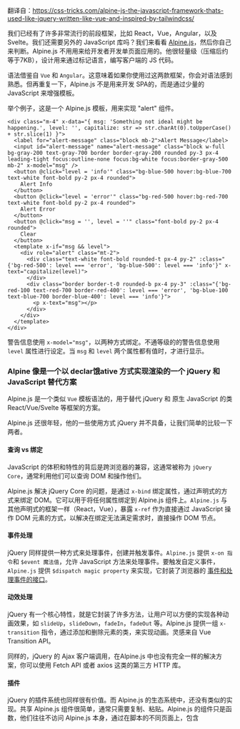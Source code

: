 翻译自：https://css-tricks.com/alpine-js-the-javascript-framework-thats-used-like-jquery-written-like-vue-and-inspired-by-tailwindcss/



我们已经有了许多非常流行的前段框架，比如 React，Vue，Angular，以及 Svelte。我们还需要另外的 JavaScript 库吗？我们来看看  [Alpine.js](https://github.com/alpinejs/alpine)，然后你自己来判断。Alpine.js 不用用来给开发者开发单页面应用的。他很轻量级（压缩后约等于7KB），设计用来通过标记语言，编写客户端的 JS 代码。



语法借鉴自 `Vue` 和 `Angular`。这意味着如果你使用过这两款框架，你会对语法感到熟悉。但再重复一下，Alpine.js 不是用来开发 SPA的，而是通过少量的 JavaScript 来增强模板。



举个例子，这是一个 Alpine.js 模板，用来实现 "alert" 组件。



```
<div class="m-4" x-data="{ msg: 'Something not ideal might be happening.', level: '', capitalize: str => str.charAt(0).toUpperCase() + str.slice(1) }">
  <label for="alert-message" class="block mb-2">Alert Message</label>
  <input id="alert-message" name="alert-message" class="block w-full bg-gray-200 text-gray-700 border border-gray-200 rounded py-3 px-4 leading-tight focus:outline-none focus:bg-white focus:border-gray-500 mb-2" x-model="msg" />
  <button @click="level = 'info'" class="bg-blue-500 hover:bg-blue-700 text-white font-bold py-2 px-4 rounded">
    Alert Info
  </button>
  <button @click="level = 'error'" class="bg-red-500 hover:bg-red-700 text-white font-bold py-2 px-4 rounded">
    Alert Error
  </button>
  <button @click="msg = '', level = ''" class="font-bold py-2 px-4 rounded">
    Clear
  </button>
  <template x-if="msg && level">
    <div role="alert" class="mt-2">
      <div class="text-white font-bold rounded-t px-4 py-2" :class="{'bg-red-500': level === 'error', 'bg-blue-500': level === 'info'}" x-text="capitalize(level)">
      </div>
      <div class="border border-t-0 rounded-b px-4 py-3" :class="{'bg-red-100 text-red-700 border-red-400': level === 'error', 'bg-blue-100 text-blue-700 border-blue-400': level === 'info'}">
        <p x-text="msg"></p>
      </div>
    </div>
  </template>
</div>
```



警告信息使用 `x-model="msg"`，以两种方式绑定。不通等级的的警告信息使用 `level` 属性进行设定。当 `msg` 和 `level` 两个属性都有值时，才进行显示。



### Alpine 像是一个以 declar饿ative 方式实现渲染的一个 jQuery 和 JavaScript 替代方案



Alpine.js 是一个类似 `Vue` 模板语法的，用于替代 jQuery 和 原生 JavaScript 的类 React/Vue/Svelte 等框架的方案。



Alpine.js 还很年轻，他的一些使用方式 jQuery 并不具备，让我们简单的比较一下两者。



#### 查询 vs 绑定



JavaScript 的体积和特性的背后是跨浏览器的兼容，这通常被称为 `jQuery Core`，通常利用他们可以查询 DOM 和操作他们。



Alpine.js 解决 jQuery Core 的问题，是通过 `x-bind` 绑定属性，通过声明式的方式来绑定 DOM。它可以用于将任何属性绑定到 Alpine.js 组件上。`Alpine.js` 与其他声明式的框架一样（React，Vue），暴露 `x-ref` 作为直接通过 JavaScript 操作 DOM 元素的方式，以解决在绑定无法满足需求时，直接操作 DOM 节点。



#### 事件处理



jQuery 同样提供一种方式来处理事件，创建并触发事件。`Alpine.js` 提供 `x-on 指令`和 `$event 魔法值`，允许 JavaScript 方法来处理事件。要触发自定义事件，`Alpine.js` 提供 `$dispatch magic property` 来实现，它封装了浏览器的 [事件和处理事件的接口](https://developer.mozilla.org/en-US/docs/Web/API/Event)。



#### 动效处理 



jQuery 有一个核心特性，就是它封装了许多方法，让用户可以方便的实现各种动画效果，如 `slideUp`，`slideDown`，`fadeIn`，`fadeOut` 等。Alpine.js 提供一组 `x-transition` 指令，通过添加和删除元素的类，来实现动画。灵感来自 Vue Transition API。



同样的，jQuery 的 Ajax 客户端调用，在Alpine.js 中也没有完全一样的解决方案，你可以使用 Fetch API 或者 axios 这类的第三方 HTTP 库。



#### 插件



jQuery 的插件系统也同样很有价值。而 Alpine.js 的生态系统中，还没有类似的实现。共享 Alpine.js 组件很简单，通常只需要复制、粘贴。Alpine.js 的组件只是函数，他们往往不访问 Alpine.js 本身，通过在脚本的不同页面上，包含<script>标签，使他们相对容易共享。当 Alpine 初始化后者传递给绑定时，它的一些魔法属性会被添加，如 `x-on` 中绑定 `$event`。



虽然存在一些关于扩展的讨论，并已经有了一些将其他库挂载链接到 Alpine.js 核心事件的请求，但当前还没有 Alpine.js 扩展的示例。Alpine.js 的作者 `Caleb Porzio` 似乎是基于 Vue API 的处理来作出决策的，我希望将来任何有关扩展的点，都受到 Vue.js 提供的内容启发。



#### 体积



Alpine.js 相较于 jQuery，更加轻量级。gzipped 压缩前为 21.9kB，压缩后为 7.1kB。而 jQuery 压缩前 为 87.6kB，压缩后 30.4kB。



Alpine.js 的大多数接口，都是以声明式的方式来操作DOM的（属性绑定，事件监听，以及动画）。



![img](https://i2.wp.com/css-tricks.com/wp-content/uploads/2020/04/Screenshot-2020-04-18-at-13.58.59.png?fit=1024%2C507&ssl=1)



作为比较，Vue 的最小体积为 63.5kB，压缩后为 22.8kB。两者的 API 相同，但为何 Alpine.js 的体积更加小巧？因为 Alpine.js 没有实现虚拟 DOM。相反，它直接更改 DOM，同时暴露与 Vue 相同的声明式 API。